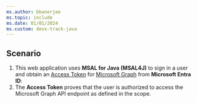 ```yaml
---
ms.author: bbanerjee
ms.topic: include
ms.date: 01/01/2024
ms.custom: devx-track-java
---
```


## Scenario

1. This web application uses **MSAL for Java (MSAL4J)** to sign in a user and obtain an [Access Token](https://learn.microsoft.com/entra/identity-platform/access-tokens) for [Microsoft Graph](https://docs.microsoft.com/graph/overview) from **Microsoft Entra ID**:
1. The **Access Token** proves that the user is authorized to access the Microsoft Graph API endpoint as defined in the scope.
